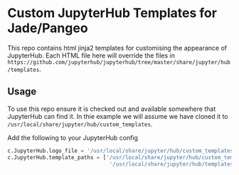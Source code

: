 # Custom JupyterHub Templates for Jade/Pangeo

This repo contains html jinja2 templates for customising the appearance of JupyterHub. Each HTML file here will override the files in `https://github.com/jupyterhub/jupyterhub/tree/master/share/jupyter/hub/templates`.

## Usage

To use this repo ensure it is checked out and available somewhere that JupyterHub can find it. In thie example we will assume we have cloned it to `/usr/local/share/jupyter/hub/custom_templates`.

Add the following to your JupyterHub config

```python
c.JupyterHub.logo_file = '/usr/local/share/jupyter/hub/custom_templates/logo.png'
c.JupyterHub.template_paths = ['/usr/local/share/jupyter/hub/custom_templates/',
                                '/usr/local/share/jupyter/hub/templates/']
```
